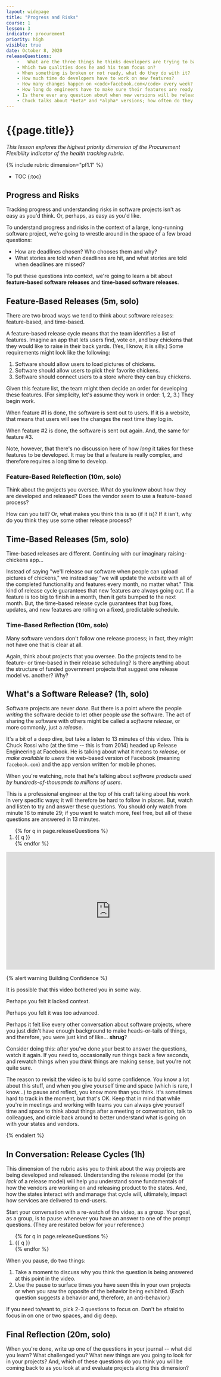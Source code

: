 ```yaml
---
layout: widepage
title: "Progress and Risks"
course: 1
lesson: 3
indicator: procurement
priority: high
visible: true
date: October 8, 2020
releaseQuestions:
    -   What are the three things he thinks developers are trying to balance?
    - Which two qualities does he and his team focus on?
    - When something is broken or not ready, what do they do with it?
    - How much time do developers have to work on new features?
    - How many changes happen on <code>facebook.com</code> every week?
    - How long do engineers have to make sure their features are ready for release?
    - Is there ever any question about when new versions will be released?
    - Chuck talks about *beta* and *alpha* versions; how often do they release these versions to people?
---
```



# {{page.title}}

*This lesson explores the highest priority dimension of the Procurement Flexibility indicator of the health tracking rubric.*

{% include rubric dimension="pf1.1" %}

* TOC
{:toc}

## Progress and Risks

Tracking progress and understanding risks in software projects isn't as easy as you'd think. Or, perhaps, as easy as you'd like.

To understand progress and risks in the context of a large, long-running software project, we're going to wrestle around in the space of a few broad questions:

* How are deadlines chosen? Who chooses them and why? 
* What stories are told when deadlines are hit, and what stories are told when deadlines are missed?

To put these questions into context, we're going to learn a bit about **feature-based software releases** and **time-based software releases**.

## Feature-Based Releases (5m, solo)

There are two broad ways we tend to think about software releases: feature-based, and time-based.

A feature-based release cycle means that the team identifies a list of features. Imagine an app that lets users find, vote on, and buy chickens that they would like to raise in their back yards. (Yes, I know, it is silly.) Some requirements might look like the following:

1. Software should allow users to load pictures of chickens.
2. Software should allow users to pick their favorite chickens.
3. Software should connect users to a store where they can buy chickens.

Given this feature list, the team might then decide an order for developing these features. (For simplicity, let's assume they work in order: 1, 2, 3.) They begin work.

When feature #1 is done, the software is sent out to users. If it is a website, that means that users will see the changes the next time they log in.

When feature #2 is done, the software is sent out again. And, the same for feature #3.

Note, however, that there's no discussion here of how *long* it takes for these features to be developed. It may be that a feature is really complex, and therefore requires a long time to develop.

### Feature-Based Releflection (10m, solo)

Think about the projects you oversee. What do you know about how they are developed and released? Does the vendor seem to use a feature-based process?

How can you tell? Or, what makes you think this is so (if it is)? If it isn't, why do you think they use some other release process?

## Time-Based Releases (5m, solo)

Time-based releases are different. Continuing with our imaginary raising-chickens app... 

Instead of saying "we'll release our software when people can upload pictures of chickens," we instead say "we will update the website with all of the completed functionality and features every month, no matter what." This kind of release cycle guarantees that new features are always going out. If a feature is too big to finish in a month, then it gets bumped to the next month. But, the time-based release cycle guarantees that bug fixes, updates, and new features are rolling on a fixed, predictable schedule.

### Time-Based Reflection (10m, solo)

Many software vendors don't follow one release process; in fact, they might not have one that is clear at all. 

Again, think about projects that you oversee. Do the projects tend to be feature- or time-based in their release scheduling? Is there anything about the structure of funded government projects that suggest one release model vs. another? Why?


## What's a Software Release? (1h, solo)

Software projects are never *done*. But there is a point where the people *writing* the software decide to let other people *use* the software. The act of sharing the software with others might be called a *software release*, or more commonly, just a *release*. 

It's a bit of a deep dive, but take a listen to 13 minutes of this video. This is Chuck Rossi who (at the time -- this is from 2014) headed up Release Engineering at Facebook. He is talking about what it means to *release*, or *make available to users* the web-based version of Facebook (meaning <code>facebook.com</code>) and the app version written for mobile phones.

When you're watching, note that he's talking about *software products used by hundreds-of-thousands to millions of users*.

This is a professional engineer at the top of his craft talking about his work in very specific ways; it will therefore be hard to follow in places. But, watch and listen to try and answer these questions. You should only watch from minute 16 to minute 29; if you want to watch more, feel free, but all of these questions are answered in 13 minutes.

<ol>
{% for q in page.releaseQuestions %}
    <li> {{ q }}</li>
{% endfor %}
</ol>

<iframe width="560" height="315" src="https://www.youtube.com/embed/Nffzkkdq7GM?start=989" frameborder="0" allow="accelerometer; autoplay; clipboard-write; encrypted-media; gyroscope; picture-in-picture" allowfullscreen></iframe>

{% alert warning Building Confidence %}

<p>
    It is possible that this video bothered you in some way.
</p>

<p>
    Perhaps you felt it lacked context.
</p>

<p>
    Perhaps you felt it was too advanced.
</p>

<p>
    Perhaps it felt like every other conversation about software projects, where you just didn't have enough background to make heads-or-tails of things, and therefore, you were just kind of like... <b>shrug</b>?
</p>

<p>
    Consider doing this: after you've done your best to answer the questions, watch it again. If you need to, occasionally run things back a few seconds, and rewatch things when you <i>think</i> things are making sense, but you're not quite sure.
</p>

<p>
    The reason to revisit the video is to build some confidence. You know a lot about this stuff, and when you give yourself time and space (which is rare, I know...) to pause and reflect, you know more than you think. It's sometimes hard to track in the moment, but that's OK. Keep that in mind that while you're in meetings and working with teams you can always give yourself time and space to think about things after a meeting or conversation, talk to colleagues, and circle back around to better understand what is going on with your states and vendors.
</p>

{% endalert %}

## In Conversation: Release Cycles (1h)

This dimension of the rubric asks you to think about the way projects are being developed and released. Understanding the release model (or the *lack* of a release model) will help you understand some fundamentals of how the vendors are working on and releasing product to the states. And, how the states interact with and manage that cycle will, ultimately, impact how services are delivered to end-users.

Start your conversation with a re-watch of the video, as a group. Your goal, as a group, is to pause whenever you have an answer to one of the prompt questions. (They are restated below for your reference.)

<ol>
{% for q in page.releaseQuestions %}
    <li> {{ q }}</li>
{% endfor %}
</ol>

When you pause, do two things:

1. Take a moment to discuss why you think the question is being answered at this point in the video.
2. Use the pause to surface times you have seen this in your own projects or when you saw the opposite of the behavior being exhibited. (Each question suggests a behavior and, therefore, an anti-behavior.)

If you need to/want to, pick 2-3 questions to focus on. Don't be afraid to focus in on one or two spaces, and dig deep. 


## Final Reflection (20m, solo)

When you're done, write up one of the questions in your journal -- what did you learn? What challenged you? What new things are you going to look for in your projects? And, which of these questions do you think you will be coming back to as you look at and evaluate projects along this dimension?
